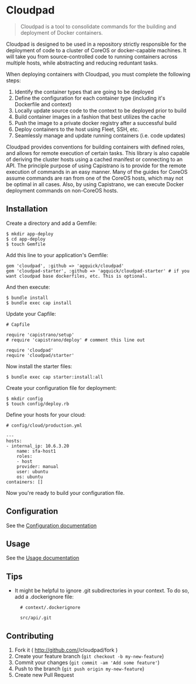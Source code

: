 # Cloudpad

> Cloudpad is a tool to consolidate commands for the building and deployment of Docker containers.

Cloudpad is designed to be used in a repository strictly responsible for the deployment of code to a cluster of CoreOS or docker-capable machines. It will take you from source-controlled code to running containers across multiple hosts, while abstracting and reducing reduntant tasks.

When deploying containers with Cloudpad, you must complete the following steps:

1. Identify the container types that are going to be deployed
2. Define the configuration for each container type (including it's Dockerfile and context)
3. Locally update source code to the context to be deployed prior to build
4. Build container images in a fashion that best utilizes the cache
5. Push the image to a private docker registry after a successful build
6. Deploy containers to the host using Fleet, SSH, etc.
7. Seamlessly manage and update running containers (i.e. code updates)

Cloudpad provides conventions for building containers with defined roles, and allows for remote execution of certain tasks. This library is also capable of deriving the cluster hosts using a cached manifest or connecting to an API. The principle purpose of using Capistrano is to provide for the remote execution of commands in an easy manner. Many of the guides for CoreOS assume commands are ran from one of the CoreOS hosts, which may not be optimal in all cases. Also, by using Capistrano, we can execute Docker deployment commands on non-CoreOS hosts.

## Installation

Create a directory and add a Gemfile:

    $ mkdir app-deploy
    $ cd app-deploy
    $ touch Gemfile

Add this line to your application's Gemfile:

    gem 'cloudpad', :github => 'agquick/cloudpad'
    gem 'cloudpad-starter', :github => 'agquick/cloudpad-starter' # if you want cloudpad base dockerfiles, etc. This is optional.

And then execute:

    $ bundle install
    $ bundle exec cap install

Update your Capfile:

    # Capfile

    require 'capistrano/setup'
    # require 'capistrano/deploy' # comment this line out

    require 'cloudpad'
    require 'cloudpad/starter'

Now install the starter files:

    $ bundle exec cap starter:install:all

Create your configuration file for deployment:

    $ mkdir config
    $ touch config/deploy.rb

Define your hosts for your cloud:

    # config/cloud/production.yml

    ---
    hosts:
    - internal_ip: 10.6.3.20
    	name: sfa-host1
    	roles:
    	- host
    	provider: manual
    	user: ubuntu
    	os: ubuntu
    containers: []

Now you're ready to build your configuration file.

## Configuration

See the [Configuration documentation](https://github.com/agquick/cloudpad/blob/master/docs/Configuration.md)

## Usage

See the [Usage documentation](https://github.com/agquick/cloudpad/blob/master/docs/Usage.md)

## Tips

* It might be helpful to ignore .git subdirectories in your context. To do so, add a .dockerignore file:

		# context/.dockerignore

		src/api/.git

## Contributing

1. Fork it ( http://github.com/<my-github-username>/cloudpad/fork )
2. Create your feature branch (`git checkout -b my-new-feature`)
3. Commit your changes (`git commit -am 'Add some feature'`)
4. Push to the branch (`git push origin my-new-feature`)
5. Create new Pull Request
